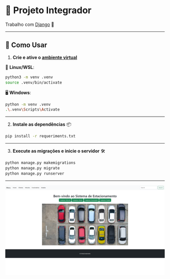 # 🤖 Projeto Integrador

Trabalho com [Django](https://www.djangoproject.com/) 🐍

---

## 🚀 Como Usar

1. **Crie e ative o [ambiente virtual](https://docs.python.org/pt-br/3/library/venv.html)** 

🐧  **Linux/WSL**:

```bash
python3 -m venv .venv
source .venv/bin/activate
```

🖥️ **Windows**:

```bash
python -m venv .venv
.\.venv\Scripts\Activate
```

---

2. **Instale as dependências** 📦

```bash
pip install -r requeriments.txt
```

---

3. **Execute as migrações e inicie o servidor** 🛠️

```bash
python manage.py makemigrations
python manage.py migrate
python manage.py runserver
```

---

![print](assets/print.png)
